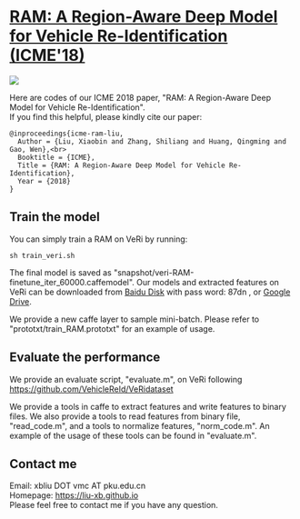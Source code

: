 # [RAM: A Region-Aware Deep Model for Vehicle Re-Identification (ICME'18)](https://ieeexplore.ieee.org/document/8486589)

![](icme2018.jpg)

Here are codes of our ICME 2018 paper, "RAM: A Region-Aware Deep Model for Vehicle Re-Identification".<br>
If you find this helpful, please kindly cite our paper:<br>
```
@inproceedings{icme-ram-liu,
  Author = {Liu, Xiaobin and Zhang, Shiliang and Huang, Qingming and Gao, Wen},<br>
  Booktitle = {ICME},
  Title = {RAM: A Region-Aware Deep Model for Vehicle Re-Identification},
  Year = {2018}
}
```

## Train the model

You can simply train a RAM on VeRi by running:<br>
```
sh train_veri.sh
```
The final model is saved as "snapshot/veri-RAM-finetune_iter_60000.caffemodel".
Our models and extracted features on VeRi can be downloaded from [Baidu Disk](https://pan.baidu.com/s/1TMF0crG6SupWsfzEOFSr6A?pwd=87dn 
) with pass word: 87dn , or [Google Drive](https://drive.google.com/drive/folders/15tA1biAG2-TAoar2eI9iVNragJylzAOl?usp=sharing).

We provide a new caffe layer to sample mini-batch. Please refer to "prototxt/train_RAM.prototxt" for an example of usage.

## Evaluate the performance

We provide an evaluate script, "evaluate.m", on VeRi following https://github.com/VehicleReId/VeRidataset <br>

We provide a tools in caffe to extract features and write features to binary files. We also provide a tools to read features from binary file, "read_code.m", and a tools to normalize features, "norm_code.m". An example of the usage of these tools can be found in "evaluate.m".

## Contact me
Email: xbliu DOT vmc AT pku.edu.cn <br>
Homepage: https://liu-xb.github.io <br>
Please feel free to contact me if you have any question.
